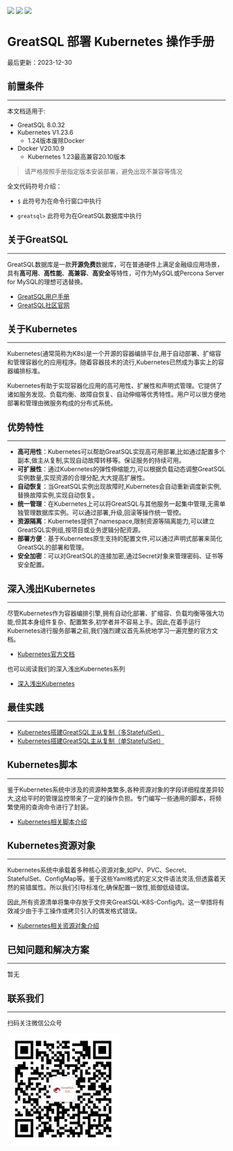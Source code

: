 [![](https://img.shields.io/badge/GreatSQL-官网-orange.svg)](https://greatsql.cn/)
[![](https://img.shields.io/badge/GreatSQL-论坛-brightgreen.svg)](https://greatsql.cn/forum.php)
[![](https://img.shields.io/badge/GreatSQL-博客-brightgreen.svg)](https://greatsql.cn/home.php?mod=space&uid=10&do=blog&view=me&from=space)

# GreatSQL 部署 Kubernetes 操作手册
最后更新：2023-12-30

## 前置条件
---
本文档适用于:
- GreatSQL 8.0.32
- Kubernetes V1.23.6
  -  1.24版本废除Docker
- Docker V20.10.9
  -  Kubernetes 1.23最高兼容20.10版本

> 请严格按照手册指定版本安装部署，避免出现不兼容等情况

全文代码符号介绍：

- `$` 此符号为在命令行窗口中执行

- `greatsql>` 此符号为在GreatSQL数据库中执行

## 关于GreatSQL

---
GreatSQL数据库是一款**开源免费**数据库，可在普通硬件上满足金融级应用场景，具有**高可用**、**高性能**、**高兼容**、**高安全**等特性，可作为MySQL或Percona Server for MySQL的理想可选替换。

- [GreatSQL用户手册](https://gitee.com/GreatSQL/GreatSQL-Manual)
- [GreatSQL社区官网](https://greatsql.cn/)

## 关于Kubernetes
---
Kubernetes(通常简称为K8s)是一个开源的容器编排平台,用于自动部署、扩缩容和管理容器化的应用程序。随着容器技术的流行,Kubernetes已然成为事实上的容器编排标准。

Kubernetes有助于实现容器化应用的高可用性、扩展性和声明式管理。它提供了诸如服务发现、负载均衡、故障自恢复、自动伸缩等优秀特性。用户可以很方便地部署和管理由微服务构成的分布式系统。

## 优势特性
---
- **高可用性**：Kubernetes可以帮助GreatSQL实现高可用部署,比如通过配置多个副本,做主从复制,实现自动故障转移等。保证服务的持续可用。
- **可扩展性**：通过Kubernetes的弹性伸缩能力,可以根据负载动态调整GreatSQL实例数量,实现资源的合理分配,大大提高扩展性。
- **自动恢复**：当GreatSQL实例出现故障时,Kubernetes会自动重新调度新实例,替换故障实例,实现自动恢复。
- **统一管理**：在Kubernetes上可以将GreatSQL与其他服务一起集中管理,无需单独管理数据库实例。可以通过部署,升级,回滚等操作统一管控。
- **资源隔离**：Kubernetes提供了namespace,限制资源等隔离能力,可以建立GreatSQL实例组,按项目或业务逻辑分配资源。
- **部署方便**：基于Kubernetes原生支持的配置文件,可以通过声明式部署来简化GreatSQL的部署和管理。
- **安全加密**：可以对GreatSQL的连接加密,通过Secret对象来管理密码、证书等安全配置。

## 深入浅出Kubernetes
---
尽管Kubernetes作为容器编排引擎,拥有自动化部署、扩缩容、负载均衡等强大功能,但其本身组件复杂、配置繁多,初学者并不容易上手。因此,在着手运行Kubernetes进行服务部署之前,我们强烈建议首先系统地学习一遍完整的官方文档。
- [Kubernetes官方文档](https://kubernetes.io/zh-cn/docs/home/)

也可以阅读我们的深入浅出Kubernetes系列

- [深入浅出Kubernetes](./GreatSQL-K8S-Docs/README.md)

## 最佳实践
---
- [Kubernetes搭建GreatSQL主从复制（多StatefulSet）]()
- [Kubernetes搭建GreatSQL主从复制（单StatefulSet）]()

## Kubernetes脚本
---
鉴于Kubernetes系统中涉及的资源种类繁多,各种资源对象的字段详细程度差异较大,这给平时的管理监控带来了一定的操作负担。专门编写一些通用的脚本，将频繁使用的查询命令进行了封装。
- [Kubernetes相关脚本介绍](./GreatSQL-K8S-Shell/README.md)

## Kubernetes资源对象

---

Kubernetes系统中承载着多种核心资源对象,如PV、PVC、Secret、StatefulSet、ConfigMap等。鉴于这些Yaml格式的定义文件语法灵活,但透露着天然的易错属性。所以我们引导标准化,确保配置一致性,抵御低级错误。

因此,所有资源清单将集中存放于文件夹GreatSQL-K8S-Config内。这一举措将有效减少由于手工操作或拷贝引入的偶发格式错误。

- [Kubernetes相关资源对象介绍](./GreatSQL-K8S-Config/README.md)

## 已知问题和解决方案

---
暂无

## 联系我们
---
扫码关注微信公众号

![输入图片说明](./greatsql-wx.jpg)